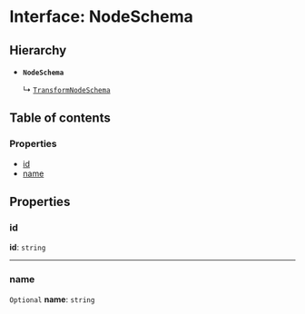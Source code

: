 # Interface: NodeSchema

## Hierarchy

* **`NodeSchema`**

  ↳ [`TransformNodeSchema`](/en/auto-docs/core/interfaces/TransformNodeSchema.md)

## Table of contents

### Properties

* [id](/en/auto-docs/core/interfaces/NodeSchema.md#id)
* [name](/en/auto-docs/core/interfaces/NodeSchema.md#name)

## Properties

### id

**id**: `string`

***

### name

`Optional` **name**: `string`
